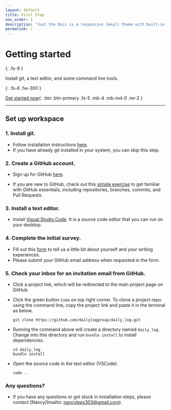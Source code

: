 ```yaml
---
layout: default
title: First Step
nav_order: 1
description: "Just the Docs is a responsive Jekyll theme with built-in search that is easily customizable and hosted on GitHub Pages."
permalink: /
---
```


# Getting started
{: .fs-9 }

Install git, a text editor, and some command line tools.

{: .fs-6 .fw-300 }

[Get started now](#getting-started){: .btn .btn-primary .fs-5 .mb-4 .mb-md-0 .mr-2 }

---

## Set up workspace

### 1. Install git.

- Follow installation instructions [here](https://git-scm.com/book/en/v2/Getting-Started-Installing-Git#_installing_on_macos). 
- If you have already git installed in your system, you can skip this step.

### 2. Create a GitHub account.

- Sign up for GitHub [here](https://github.com/). 

- If you are new to GitHub, check out this [simple exercise](https://guides.github.com/activities/hello-world/) to get familiar with GitHub essentials, including repositories, branches, commits, and Pull Requests.


### 3. Install a text editor.

- Install [Visual Studio Code](https://vscode-docs.readthedocs.io/en/latest/editor/setup/). It is a source code editor that you can run on your desktop.


### 4. Complete the initial survey.

- Fill out this [form](https://nancylees303.typeform.com/to/eKdMy7Q6) to tell us a little bit about yourself and your writing experiences.
- Please submit your GitHub email address when requested in the form.


### 5. Check your inbox for an invitation email from GitHub.

- Click a project link, which will be redirected to the main project page on GitHub.

- Click the green button `Code` on top right corner. To clone a project repo using the command line, copy the project link and paste it in the terminal as below.

  ```
  git clone https://github.com/dailyloggroup/daily_log.git
  ```

- Running the command above will create a directory named `daily_log`. Change into this directory and run `bundle install` to install dependencies.

  ```
  cd daily_log
  bundle install
  ```

- Open the source code in the text editor (VSCode).

  ```
  code .
  ```

### Any questions?
- If you have any questions or got stuck in installation steps, please contact [Nancy](mailto: nancylees303@gmail.com).


